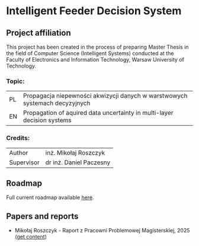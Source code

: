 # Intelligent Feeder Decision System

## Project affiliation

This project has been created in the process of preparing Master Thesis in the field of Computer Science (Intelligent Systems) conducted at the Faculty of Electronics and Information Technology, Warsaw University of Technology.

### Topic:
|     |     |
|-----|-----|
| PL   | Propagacja niepewności akwizycji danych w warstwowych systemach decyzyjnych   |
| EN   | Propagation of aquired data uncertainty in multi-layer decision systems   |

### Credits:
|     |     |
|-----|-----|
| Author   | inż. Mikołaj Roszczyk   |
| Supervisor   | dr inż. Daniel Paczesny   |

## Roadmap

Full current roadmap available [here](Docs/roadmap.md).

## Papers and reports

* Mikołaj Roszczyk - Raport z Pracowni Problemowej Magisterskiej, 2025 ([get content](Docs/Roszczyk_M_2025_Raport_PPMGR.pdf))
